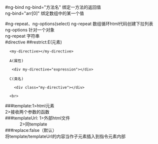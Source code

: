 #ng-bind
 ng-bind="方法名" 绑定一方法的返回值<br>
 ng-bind="arr[0]" 绑定数组中的某一个值<br>

#ng-repeat、ng-options(select)
 ng-repeat 数组循环html代码创建下拉列表<br>
 ng-options 针对一个对象<br>
 ng-repeat 字符串<br>
#directive
 ##restrict:E(元素)
  ```
  	<my-directive></my-directive>
  ```
 	  A(属性)
 ```
	<div my-directive="expression"></div>
 ```
	  C(类名)
```
	<div class="my-directive"></div>
```
	  <br>
 ###template:1>html元素<br>
  	    2>接收两个参数的函数<br>
 ###templateUrl:
 	     1>外部html文件<br>
             2>同template<br>
 ###replace:false（默认）<br>
    将template/templateUrl的内容当作子元素插入到指令元素内部
